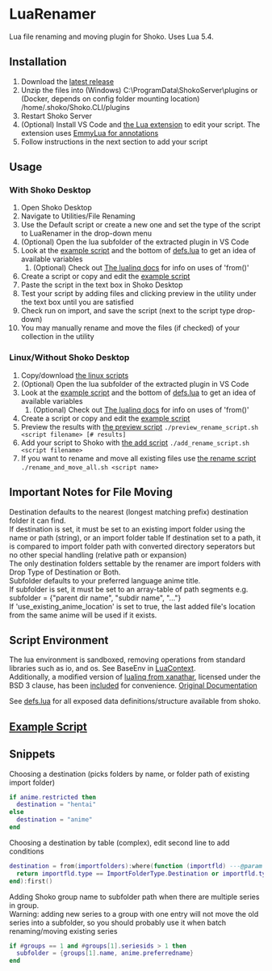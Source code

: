# LuaRenamer
Lua file renaming and moving plugin for Shoko. Uses Lua 5.4.

## Installation
1. Download the [latest release](https://github.com/Mik1ll/LuaRenamer/releases/latest)
2. Unzip the files into (Windows) C:\ProgramData\ShokoServer\plugins or (Docker, depends on config folder mounting location) /home/.shoko/Shoko.CLI/plugins
3. Restart Shoko Server
4. (Optional) Install VS Code and [the Lua extension](https://marketplace.visualstudio.com/items?itemName=sumneko.lua) to edit your script. The
   extension uses [EmmyLua for annotations](https://github.com/sumneko/lua-language-server/wiki/EmmyLua-Annotations)
5. Follow instructions in the next section to add your script

## Usage
### With Shoko Desktop
1. Open Shoko Desktop
2. Navigate to Utilities/File Renaming
3. Use the Default script or create a new one and set the type of the script to LuaRenamer in the drop-down menu
4. (Optional) Open the lua subfolder of the extracted plugin in VS Code
5. Look at the [example script](./LuaRenamer/lua/example.lua) and the bottom of [defs.lua](./LuaRenamer/lua/defs.lua) to get an idea of available variables
   1. (Optional) Check out [The lualinq docs](./LuaRenamer/lua/LuaLinq.pdf) for info on uses of 'from()'
6. Create a script or copy and edit the [example script](./LuaRenamer/lua/example.lua)
7. Paste the script in the text box in Shoko Desktop
8. Test your script by adding files and clicking preview in the utility under the text box until you are satisfied
9. Check run on import, and save the script (next to the script type drop-down)
10. You may manually rename and move the files (if checked) of your collection in the utility

### Linux/Without Shoko Desktop
1. Copy/download [the linux scripts](./Linux%20Scripts)
2. (Optional) Open the lua subfolder of the extracted plugin in VS Code
3. Look at the [example script](./LuaRenamer/lua/example.lua) and the bottom of [defs.lua](./LuaRenamer/lua/defs.lua) to get an idea of available variables
   1. (Optional) Check out [The lualinq docs](./LuaRenamer/lua/LuaLinq.pdf) for info on uses of 'from()'
4. Create a script or copy and edit the [example script](./LuaRenamer/lua/example.lua)
5. Preview the results with [the preview script](./Linux%20Scripts/preview_rename_script.sh) `./preview_rename_script.sh <script filename> [# results]`
6. Add your script to Shoko with [the add script](./Linux%20Scripts/add_rename_script.sh) `./add_rename_script.sh <script filename>`
7. If you want to rename and move all existing files use [the rename script](./Linux%20Scripts/rename_and_move_all.sh) `./rename_and_move_all.sh <script name>`

## Important Notes for File Moving
Destination defaults to the nearest (longest matching prefix) destination folder it can find.  
If destination is set, it must be set to an existing import folder using the name or path (string), or an import folder table
If destination set to a path, it is compared to import folder path with converted directory seperators but no other special handling (relative path or expansion)  
The only destination folders settable by the renamer are import folders with Drop Type of Destination or Both.  
Subfolder defaults to your preferred language anime title.  
If subfolder is set, it must be set to an array-table of path segments e.g. subfolder = {"parent dir name", "subdir name", "..."}  
If 'use_existing_anime_location' is set to true, the last added file's location from the same anime will be used if it exists.  

## Script Environment
The lua environment is sandboxed, removing operations from standard libraries such as io, and os. See BaseEnv in [LuaContext](./LuaRenamer/LuaContext.cs).  
Additionally, a modified version of [lualinq from xanathar](https://github.com/xanathar/lualinq), licensed under the BSD 3 clause, has
been [included](./LuaRenamer/lua/lualinq.lua) for convenience. [Original Documentation](./LuaRenamer/lua/LuaLinq.pdf)

See [defs.lua](./LuaRenamer/lua/defs.lua) for all exposed data definitions/structure available from shoko.

## [Example Script](./LuaRenamer/lua/example.lua)

## Snippets
Choosing a destination (picks folders by name, or folder path of existing import folder)
```lua
if anime.restricted then
  destination = "hentai"
else
  destination = "anime"
end
```
Choosing a destination by table (complex), edit second line to add conditions
```lua
destination = from(importfolders):where(function (importfld) ---@param importfld ImportFolder
  return importfld.type == ImportFolderType.Destination or importfld.type == ImportFolderType.Both
end):first()
```
Adding Shoko group name to subfolder path when there are multiple series in group.  
Warning: adding new series to a group with one entry will not move the old series into a subfolder, so you should probably use it when batch renaming/moving existing series
```lua
if #groups == 1 and #groups[1].seriesids > 1 then
  subfolder = {groups[1].name, anime.preferredname}
end
```
